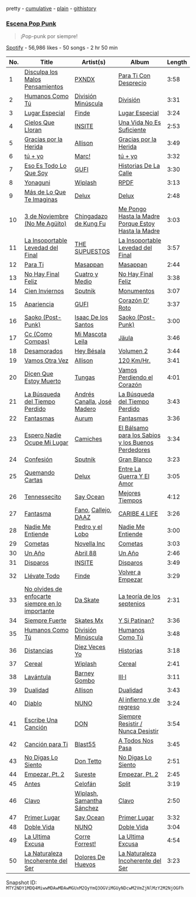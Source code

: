 pretty - [cumulative](/playlists/cumulative/37i9dQZF1DXaDPSVSkBhhM.md) - [plain](/playlists/plain/37i9dQZF1DXaDPSVSkBhhM) - [githistory](https://github.githistory.xyz/mackorone/spotify-playlist-archive/blob/main/playlists/plain/37i9dQZF1DXaDPSVSkBhhM)

### [Escena Pop Punk](https://open.spotify.com/playlist/37i9dQZF1DXaDPSVSkBhhM)

> ¡Pop\-punk por siempre!

[Spotify](https://open.spotify.com/user/spotify) - 56,986 likes - 50 songs - 2 hr 50 min

| No. | Title | Artist(s) | Album | Length |
|---|---|---|---|---|
| 1 | [Disculpa los Malos Pensamientos](https://open.spotify.com/track/76VYYaRC2np6iUbD2Ze2lD) | [PXNDX](https://open.spotify.com/artist/5NNlkZBrBpOJ7C11JwVxIj) | [Para Ti Con Desprecio](https://open.spotify.com/album/2CcCMbh4RxNk3Pu5LfUQ5K) | 3:58 |
| 2 | [Humanos Como Tú](https://open.spotify.com/track/3PfJcQLyrDOrVcyrDf3mzg) | [División Minúscula](https://open.spotify.com/artist/2Ky9mFKNApb9KpEcORXE3p) | [División](https://open.spotify.com/album/1LmzZpRdF3pP8o8P7ZUY9u) | 3:31 |
| 3 | [Lugar Especial](https://open.spotify.com/track/2fsGUc8CFRD0RT6OlkES1s) | [Finde](https://open.spotify.com/artist/1F9nkzoHCrTN7e1tuJUXDC) | [Lugar Especial](https://open.spotify.com/album/0gwPRpZuHJJh1lzCPnUDNT) | 3:24 |
| 4 | [Cielos Que Lloran](https://open.spotify.com/track/1YMUqYf5tNsXJEzaBlswnz) | [INSITE](https://open.spotify.com/artist/2Dh7EC5nA37i7JH3UNB8YX) | [Una Vida No Es Suficiente](https://open.spotify.com/album/0C7eBRwY63jNnFyqqwrwlj) | 2:53 |
| 5 | [Gracias por la Herida](https://open.spotify.com/track/52JXNqsIEDNzEy2Iu0G5fV) | [Allison](https://open.spotify.com/artist/4AP5EFbVVcBv8cfyqO0oqr) | [Gracias por la Herida](https://open.spotify.com/album/5Dgg26VbrIcbkVaZUyTgRQ) | 3:49 |
| 6 | [tú + yo](https://open.spotify.com/track/4lPCAX8wRQKNzHTiXnZUjb) | [Marc!](https://open.spotify.com/artist/2sOEwHFWDipyXd0EgSHIMF) | [tú + yo](https://open.spotify.com/album/4lNSJb1LqQ85MPDX0NV4Us) | 3:32 |
| 7 | [Eso Es Todo Lo Que Soy](https://open.spotify.com/track/3A0t8Bg8kFoVuCZFiKhY9k) | [GUFI](https://open.spotify.com/artist/2x6OBrjZlSnyftY3Da2mmN) | [Historias De La Calle](https://open.spotify.com/album/0It6LpqmGgPSMdXMSXKS1w) | 3:30 |
| 8 | [Yonaguni](https://open.spotify.com/track/333TyrvOWbHpq0AIipyIHy) | [Wiplash](https://open.spotify.com/artist/1KDNCVuc8zP3h8O1T5MJm9) | [RPDF](https://open.spotify.com/album/3bwL8cvP3ALLfMEOOnLgc1) | 3:13 |
| 9 | [Más de Lo Que Te Imaginas](https://open.spotify.com/track/4tgzXBZfiR5VKjbqThmtG6) | [Delux](https://open.spotify.com/artist/4VIdUXSfXMQpNulb1L0FUz) | [Delux](https://open.spotify.com/album/3hWSo1wNmgWsYTiFakLuvl) | 2:48 |
| 10 | [3 de Noviembre \(No Me Agüito\)](https://open.spotify.com/track/5jz98zp21M1LkTGtsSzfsV) | [Chingadazo de Kung Fu](https://open.spotify.com/artist/6xT6c42KpjrOlEhZK12rBL) | [Me Pongo Hasta la Madre Porque Estoy Hasta la Madre](https://open.spotify.com/album/5aiTG05rC4AcL0ZaV2pAYu) | 3:03 |
| 11 | [La Insoportable Levedad del Final](https://open.spotify.com/track/1LMFuo0XbZS3xQHIKtwTle) | [THE SUPUESTOS](https://open.spotify.com/artist/6nrVwZIURyY5RIPp3eXPra) | [La Insoportable Levedad del Final](https://open.spotify.com/album/6qNHPl2FTO7hgeNOO39E4s) | 3:57 |
| 12 | [Para Ti](https://open.spotify.com/track/0IZc78H7Ep677OS5Lns3oh) | [Masappan](https://open.spotify.com/artist/2GMWjBQeVApcZ9to2NP1QC) | [Masappan](https://open.spotify.com/album/2VuK8VnMfILaKRNqDoMR0e) | 2:44 |
| 13 | [No Hay Final Feliz](https://open.spotify.com/track/4DA6ycFahIk2BekxtAnS8r) | [Cuatro y Medio](https://open.spotify.com/artist/6wJwB1zPYk6mASfPxua8qC) | [No Hay Final Feliz](https://open.spotify.com/album/5C2ctVj0v0BVGc3D7ELsea) | 3:38 |
| 14 | [Cien Inviernos](https://open.spotify.com/track/0cOHNQigalz5bWC7hdateS) | [Sputnik](https://open.spotify.com/artist/4x3qtUyePwLlDmDBlxetPG) | [Monumentos](https://open.spotify.com/album/0okUAbYIWPQ9QDlHkKhYeK) | 3:07 |
| 15 | [Apariencia](https://open.spotify.com/track/2v4oBaRnTe2YuaQovidduL) | [GUFI](https://open.spotify.com/artist/2x6OBrjZlSnyftY3Da2mmN) | [Corazón D' Roto](https://open.spotify.com/album/12FNuCmrZPqCFiu5mL09EC) | 3:37 |
| 16 | [Saoko \(Post\-Punk\)](https://open.spotify.com/track/1QcoAZN9XMAZQT2aeQqII0) | [Isaac De los Santos](https://open.spotify.com/artist/24jCcaU83zKxUs7BJylznZ) | [Saoko \(Post\-Punk\)](https://open.spotify.com/album/4Fmaxtk2DZgoQRZG3c8jn5) | 3:00 |
| 17 | [Cc \(Como Compas\)](https://open.spotify.com/track/5Bnn9MKvL9JGeBdbnSdB5O) | [Mi Mascota Leila](https://open.spotify.com/artist/3fMUI1SlJ06jX1V0qGNmge) | [Jäula](https://open.spotify.com/album/1yLnsXPIitOv2ExApCDEGE) | 3:46 |
| 18 | [Desamorados](https://open.spotify.com/track/1mwjcKR2uZUeaTWSUAudcx) | [Hey Bésala](https://open.spotify.com/artist/1hBlGo1cYzBSUhTxQKM4wh) | [Volumen 2](https://open.spotify.com/album/2DQrNkNlUypIheMmF92GDN) | 3:44 |
| 19 | [Vamos Otra Vez](https://open.spotify.com/track/2hMFkTRHfUn9QShgYLsTWb) | [Allison](https://open.spotify.com/artist/4AP5EFbVVcBv8cfyqO0oqr) | [120 Km/Hr.](https://open.spotify.com/album/1SgPUGiM2u18nbgcutSHxM) | 3:41 |
| 20 | [Dicen Que Estoy Muerto](https://open.spotify.com/track/69HhWybZbE4RgR6Cfhilfh) | [Tungas](https://open.spotify.com/artist/6Mloe6pXBtaTQxMBQauVmM) | [Vamos Perdiendo el Corazón](https://open.spotify.com/album/23pMm6NC32mogG6H6KkfTn) | 4:01 |
| 21 | [La Búsqueda del Tiempo Perdido](https://open.spotify.com/track/7FNXiAE7xZEKiuD8yirrrG) | [Andrés Canalla](https://open.spotify.com/artist/1X0yOvDnVkVi33vLB5tBwB), [José Madero](https://open.spotify.com/artist/62nVRNDLaS8m1p31F6omGw) | [La Búsqueda del Tiempo Perdido](https://open.spotify.com/album/0kGlrYmoTRFahap6MLJ8ob) | 3:43 |
| 22 | [Fantasmas](https://open.spotify.com/track/4p1fdScUiB1t9idEW5r3sW) | [Aurum](https://open.spotify.com/artist/4c0Bp0wMrzxY4LbvrBQnHB) | [Fantasmas](https://open.spotify.com/album/6DXXRDiKXGvJ69FRjVykHZ) | 3:36 |
| 23 | [Espero Nadie Ocupe Mi Lugar](https://open.spotify.com/track/3dc5ORKPHJyI9DVEUNZtl9) | [Camiches](https://open.spotify.com/artist/3DZM1ODnTL003kSGHSd7dA) | [El Bálsamo para los Sabios y los Buenos Perdedores](https://open.spotify.com/album/4L41cXrG4RL5W63unJLi6A) | 3:34 |
| 24 | [Confesión](https://open.spotify.com/track/5EaIqvYLnqFM4EQJdzR2WL) | [Sputnik](https://open.spotify.com/artist/4x3qtUyePwLlDmDBlxetPG) | [Gran Blanco](https://open.spotify.com/album/4gTPdbEREPu8h4mrfZUpBf) | 3:23 |
| 25 | [Quemando Cartas](https://open.spotify.com/track/2cv6qKNrkTFNVHuzzOH5wg) | [Delux](https://open.spotify.com/artist/4VIdUXSfXMQpNulb1L0FUz) | [Entre La Guerra Y El Amor](https://open.spotify.com/album/23iVqZRtuSKBHAfqtT8lCV) | 3:05 |
| 26 | [Tennessecito](https://open.spotify.com/track/2BPwqGaBZd9gYb8KKGzvNR) | [Say Ocean](https://open.spotify.com/artist/2zRUJl2CGyWrg4wrh8KYe9) | [Mejores Tiempos](https://open.spotify.com/album/1mVd6hoLX3MnyRlUPijZRE) | 4:12 |
| 27 | [Fantasma](https://open.spotify.com/track/5lHTn6FuRalBBQZMUJt1xH) | [Fano](https://open.spotify.com/artist/3aRfIDlreP9D5POnhqIJI1), [Callejo](https://open.spotify.com/artist/3uYSSIZzcfieOd4qFmB551), [DAAZ](https://open.spotify.com/artist/3EmNguRllf32GJRqIKnD0C) | [CARIBE 4 LIFE](https://open.spotify.com/album/30kNCcBRLO4ju5EOx41OJK) | 3:26 |
| 28 | [Nadie Me Entiende](https://open.spotify.com/track/33RTbvUoM6smHeTI2v6PrI) | [Pedro y el Lobo](https://open.spotify.com/artist/46p5O2p6Qi9L0RPB55gzak) | [Nadie Me Entiende](https://open.spotify.com/album/0WF1FMpsCqNmW2zJyzmLDY) | 3:00 |
| 29 | [Cometas](https://open.spotify.com/track/6mm1LKObTbVz0shiDdricL) | [Novella Inc](https://open.spotify.com/artist/3CtVX0akQ8axuqRjzGajdm) | [Cometas](https://open.spotify.com/album/63yw4FkIB1x854LgBU60Li) | 3:03 |
| 30 | [Un Año](https://open.spotify.com/track/3cxNffyduQfuB5W9w9bbv9) | [Abril 88](https://open.spotify.com/artist/0vAYt4d53Aqk5zqJ764Y9l) | [Un Año](https://open.spotify.com/album/57zOfuG9zThe5GfGKx97IT) | 2:46 |
| 31 | [Disparos](https://open.spotify.com/track/5EdTbndNiVuaiw8Qkl0bWA) | [INSITE](https://open.spotify.com/artist/2Dh7EC5nA37i7JH3UNB8YX) | [Disparos](https://open.spotify.com/album/6p3dbZ4NrwqbN809vTNG68) | 3:49 |
| 32 | [Llévate Todo](https://open.spotify.com/track/0CXeshXcp9ymzRNlrhSPp5) | [Finde](https://open.spotify.com/artist/1F9nkzoHCrTN7e1tuJUXDC) | [Volver a Empezar](https://open.spotify.com/album/2fLcckLUgyvXFt7AVJeBel) | 3:29 |
| 33 | [No olvides de enfocarte siempre en lo importante](https://open.spotify.com/track/1fUj7cHob9Imrk2NfKeesK) | [Da Skate](https://open.spotify.com/artist/3j5RvqYJKTwcBFebeRNrxW) | [La teoría de los septenios](https://open.spotify.com/album/0reFkfAIDklJl8B2CCqxwo) | 2:31 |
| 34 | [Siempre Fuerte](https://open.spotify.com/track/6x8GV4GRH2hZ8eeRmpMrC4) | [Skates Mx](https://open.spotify.com/artist/2P3698bE1ZmRUy8KljStTv) | [Y Si Patinan?](https://open.spotify.com/album/3AVCV6rOUqSxWt9YRf3IjD) | 3:36 |
| 35 | [Humanos Como Tú](https://open.spotify.com/track/3fvNWLnmratSXuqcVXIHyU) | [División Minúscula](https://open.spotify.com/artist/2Ky9mFKNApb9KpEcORXE3p) | [Humanos Como Tú](https://open.spotify.com/album/0HqeYIoIRBpQ9zt31b5VQY) | 3:48 |
| 36 | [Distancias](https://open.spotify.com/track/7ERijR9hA3srvop0osPQCA) | [Diez Veces Yo](https://open.spotify.com/artist/1WWCrSgufkJeqcEtYcSW4l) | [Historias](https://open.spotify.com/album/5NQsCrl81fPCQ1osysTxJg) | 3:18 |
| 37 | [Cereal](https://open.spotify.com/track/1jEyfhLrKrtbpm0DGbnS7H) | [Wiplash](https://open.spotify.com/artist/1KDNCVuc8zP3h8O1T5MJm9) | [Cereal](https://open.spotify.com/album/4RFAbUoR8Wjr4800cYcZEL) | 2:41 |
| 38 | [Lavántula](https://open.spotify.com/track/3rq5FTMGVA3ha3k6dCX2oh) | [Barney Gombo](https://open.spotify.com/artist/2I5AFH9BrfRnnNTg8VAeBc) | [III·I](https://open.spotify.com/album/4kyOrsBqe1yio6Gq8XYz3r) | 3:11 |
| 39 | [Dualidad](https://open.spotify.com/track/7uYMRAb62VrGKpOWbaY86m) | [Allison](https://open.spotify.com/artist/4AP5EFbVVcBv8cfyqO0oqr) | [Dualidad](https://open.spotify.com/album/6Nt5M8zfrtUKTjgKrHXASg) | 3:43 |
| 40 | [Diablo](https://open.spotify.com/track/62mgkKxsHBxt1Hmd04GMai) | [NUNO](https://open.spotify.com/artist/3cvT82FVElcs4E8MBwKgV8) | [Al infierno y de regreso](https://open.spotify.com/album/7rW8Qb4gpmNMZkS4h6nCKa) | 3:24 |
| 41 | [Escribe Una Canción](https://open.spotify.com/track/4Yrn59SQBNUiWywYLERLw2) | [DON](https://open.spotify.com/artist/4xRGF3S9AgY23sWuzKlUDR) | [Siempre Resistir / Nunca Desistir](https://open.spotify.com/album/05oaSmUNyPQMVeNgvfn8uS) | 3:54 |
| 42 | [Canción para Ti](https://open.spotify.com/track/45Vmknqo3EMaLb6ijxUA3q) | [Blast55](https://open.spotify.com/artist/6ZtsVCTccysmOQrMasGMG8) | [A Todos Nos Pasa](https://open.spotify.com/album/6wJEaTch4XaGZnsXSAv0ve) | 3:45 |
| 43 | [No Digas Lo Siento](https://open.spotify.com/track/3e2W5jHkrLTzTOaL8Eqx52) | [Don Tetto](https://open.spotify.com/artist/73yxxTCHbUjnQUifLtfbDL) | [No Digas Lo Siento](https://open.spotify.com/album/1c6ugiEfTV9lVRWIx93wW7) | 2:51 |
| 44 | [Empezar, Pt\. 2](https://open.spotify.com/track/7MLwzBBleVNsTN4X2enXO2) | [Sureste](https://open.spotify.com/artist/1F4oynmQhLxXhdS4J2z9MH) | [Empezar, Pt\. 2](https://open.spotify.com/album/07VAGAMUcivFxHWTgYVlQS) | 2:45 |
| 45 | [Antes](https://open.spotify.com/track/1rZPLX3l9i3nOzPuyw5uTa) | [Celofán](https://open.spotify.com/artist/6lxn2RanNHWxoWRHLTLunm) | [Split](https://open.spotify.com/album/2w1Xt3HBQq6qIDZEZWk4CE) | 3:19 |
| 46 | [Clavo](https://open.spotify.com/track/3fvmFvl8r3zfEMQq2GVJbv) | [Wiplash](https://open.spotify.com/artist/1KDNCVuc8zP3h8O1T5MJm9), [Samantha Sánchez](https://open.spotify.com/artist/1GhW0GVy12AcLQc5kA14PJ) | [Clavo](https://open.spotify.com/album/79vicj0AVbnJn1SUSmLj11) | 2:50 |
| 47 | [Primer Lugar](https://open.spotify.com/track/0meCAzWjALDb070H6L9DsS) | [Say Ocean](https://open.spotify.com/artist/2zRUJl2CGyWrg4wrh8KYe9) | [Primer Lugar](https://open.spotify.com/album/5SqvbU9C4x09HtKMmTRB3D) | 3:32 |
| 48 | [Doble Vida](https://open.spotify.com/track/0hL4uLIKFzKwRIpOsjP9DF) | [NUNO](https://open.spotify.com/artist/3cvT82FVElcs4E8MBwKgV8) | [Doble Vida](https://open.spotify.com/album/3WwiGAt7wzs8wKVtM06cNU) | 3:04 |
| 49 | [La Ultima Excusa](https://open.spotify.com/track/00ru0jOJXVP8Qf5fdBTaqX) | [Corre Forrest!](https://open.spotify.com/artist/6MKMzsT9XaBOJVn20RJfe5) | [La Ultima Excusa](https://open.spotify.com/album/4JeUbPW3mouXCWWgV5KFt8) | 4:54 |
| 50 | [La Naturaleza Incoherente del Ser](https://open.spotify.com/track/5aCOgoyVrIYxB7rScX1vJG) | [Dolores De Huevos](https://open.spotify.com/artist/7wqgl1I3I8WWYs5QfeojTV) | [La Naturaleza Incoherente del Ser](https://open.spotify.com/album/64s94my8S2fm0e7IkWSHzW) | 3:23 |

Snapshot ID: `MTY2NDY1MDQ4MiwwMDAwMDAwMGUxM2QyYmQ3OGViMGUyNDcwM2VmZjNlMzY2M2NjOGFh`
